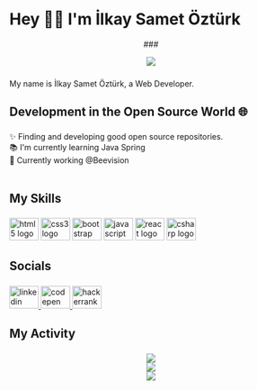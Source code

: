 <div align="center">
<h1 align="left">Hey 👨‍💻 I'm İlkay Samet Öztürk</h1>
###

[![](https://visitcount.itsvg.in/api?id=arminamirinasab&icon=7&color=1)](https://visitcount.itsvg.in)

###

<p align="left">My name is İlkay Samet Öztürk, a Web Developer.</p>

###
<h2 align="left">Development in the Open Source World 🌐</h2>

###

<p align="left">✨ Finding and developing good open source repositories.<br>📚 I'm currently learning Java Spring<br>🎯 Currently working @Beevision<br><br></p>

###
<h2 align="left">My Skills</h2>

###

<div align="left">
  <img src="https://cdn.jsdelivr.net/gh/devicons/devicon/icons/html5/html5-original.svg" height="40" width="52" alt="html5 logo"  />
  <img src="https://cdn.jsdelivr.net/gh/devicons/devicon/icons/css3/css3-original.svg" height="40" width="52" alt="css3 logo"  />
  <img src="https://cdn.jsdelivr.net/gh/devicons/devicon/icons/bootstrap/bootstrap-original.svg" height="40" width="52" alt="bootstrap logo"  />
  <img src="https://cdn.jsdelivr.net/gh/devicons/devicon/icons/javascript/javascript-original.svg" height="40" width="52" alt="javascript logo"  />
  <img src="https://cdn.jsdelivr.net/gh/devicons/devicon/icons/react/react-original.svg" height="40" width="52" alt="react logo"  />
  <img src="https://cdn.jsdelivr.net/gh/devicons/devicon/icons/csharp/csharp-original.svg" height="40" width="52" alt="csharp logo"  />
  
</div>

###
<h2 align="left">Socials</h2>

###

<div align="left">
  <a href="https://www.linkedin.com/in/ilkay-samet-%C3%B6zt%C3%BCrk-9971841a1/" target="_blank">
    <img src="https://raw.githubusercontent.com/maurodesouza/profile-readme-generator/master/src/assets/icons/social/linkedin/default.svg" width="52" height="40" alt="linkedin logo"  />
  </a>
  <a href="https://codepen.io/samcrow" target="_blank">
    <img src="https://raw.githubusercontent.com/maurodesouza/profile-readme-generator/master/src/assets/icons/social/codepen/default.svg" width="52" height="40" alt="codepen logo"  />
  </a>
  <a href="https://www.hackerrank.com/iso_oztrk" target="_blank">
    <img src="https://raw.githubusercontent.com/maurodesouza/profile-readme-generator/master/src/assets/icons/social/hackerrank/default.svg" width="52" height="40" alt="hackerrank logo"  />
  </a>
</div>

###
<h2 align="left">My Activity</h2>

###

![](https://github-readme-stats.vercel.app/api?username=sammcro&theme=react&hide_border=true&include_all_commits=true&count_private=false)<br/>
![](https://github-readme-streak-stats.herokuapp.com/?user=sammcro&theme=react&hide_border=true)<br/>
![](https://github-readme-stats.vercel.app/api/top-langs/?username=sammcro&theme=react&hide_border=true&include_all_commits=true&count_private=false&layout=compact)

###
</div>

